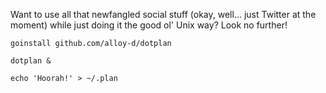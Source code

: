 Want to use all that newfangled social stuff (okay, well... just Twitter at the
moment) while just doing it the good ol' Unix way? Look no further!

`goinstall github.com/alloy-d/dotplan`

`dotplan &`

`echo 'Hoorah!' > ~/.plan`

